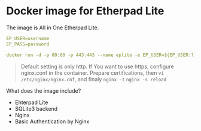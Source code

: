 # Docker image for Etherpad Lite

The image is All in One Etherpad Lite.

``` yaml
EP_USER=username
EP_PASS=password

docker run -d -p 80:80 -p 443:443 --name eplite -e EP_USER=${EP_USER:?} -e EP_PASS=${EP_PASS:?} irixjp/eplite:latest
```
> Default setting is only http. If You want to use https, configure nginx.conf in the container.
> Prepare certifications, then `vi /etc/nginx/nginx.cnf`, and finaly `nginx -t` `nginx -s reload`


What does the image include?

- Ehterpad Lite
- SQLite3 backend
- Nginx
- Basic Authentication by Nginx
